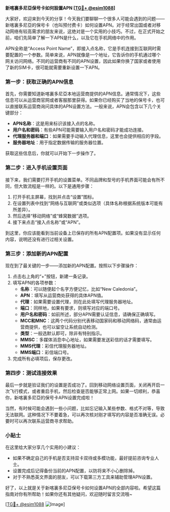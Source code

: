 **新喀裏多尼亞保号卡如何設置APN [[TG💪+ @esim1088](https://t.me/s/esim1088)]**

大家好，欢迎来到今天的分享！今天我们要聊聊一个很多人可能会遇到的问题——新喀裏多尼亞的保号卡（也叫预付费卡）如何设置APN。对于经常出国或者对移动网络有较高需求的朋友来说，这绝对是一个实用的小技巧。不过，在正式开始之前，咱们先简单了解一下APN是什么，以及它在手机网络中的作用。

APN全称是“Access Point Name”，即接入点名称，它是手机连接到互联网时需要配置的一个参数。简单来说，APN就像是一个地址，它告诉你的手机通过哪个网关访问网络。不同的运营商有不同的APN设置，因此如果你换了国家或者使用了新的SIM卡，很可能就需要重新设置一下APN。

### 第一步：获取正确的APN信息

首先，你需要知道新喀裏多尼亞本地运营商提供的APN信息。通常情况下，这些信息可以从运营商官网或者客服那里获得。如果你已经购买了当地的保号卡，也可以直接联系运营商询问具体的APN设置方法。一般来说，APN会包含以下几个关键部分：

- **APN名称**：这是用来标识该接入点的名称。
- **用户名和密码**：有些APN可能需要输入用户名和密码才能成功连接。
- **代理服务器和端口**：如果需要手动输入代理信息，这里也会提供相应的字段。
- **服务器地址**：用于指定数据传输的服务器位置。

获取这些信息后，你就可以开始下一步操作了。

### 第二步：进入手机设置页面

接下来，我们需要打开手机的设置菜单。不同品牌和型号的手机界面可能会有所不同，但大致流程是一样的。以下是通用步骤：

1. 打开手机主屏幕，找到并点击“设置”图标。
2. 在设置列表中找到“网络与互联网”或类似选项（具体名称根据系统版本可能有所差异）。
3. 然后选择“移动网络”或“蜂窝数据”选项。
4. 接下来点击“接入点名称”或“APN”。

到这里，你应该能看到当前设备上已保存的所有APN配置项。如果没有显示任何内容，说明还没有进行过相关设置。

### 第三步：添加新的APN配置

现在到了最关键的一步——添加新的APN配置。按照以下步骤操作：

1. 点击右上角的“+”按钮，新建一条记录。
2. 填写APN的各项参数：
   - **名称**：可以随便起个名字方便记忆，比如“New Caledonia”。
   - **APN**：填写从运营商处获得的具体APN值。
   - **代理**：如果需要设置代理，则在此处填写代理服务器地址。
   - **端口**：同样地，如果有要求，则填写对应的端口号。
   - **用户名和密码**：如前所述，部分APN需要认证信息，请确保正确填写。
   - **MCC和MNC**：这两个代码分别代表移动国家码和移动网络码，通常由运营商提供，也可以留空让系统自动检测。
   - **类型**：一般选默认即可，除非有特别指示。
   - **MMSC**：多媒体消息中心地址，如果需要发送彩信的话才需要填写。
   - **MMS代理**：彩信代理服务器地址。
   - **MMS端口**：彩信端口号。
3. 完成所有必填项后，保存更改。

### 第四步：测试连接效果

最后一步就是验证我们的设置是否成功了。回到移动网络设置页面，关闭再开启一次飞行模式，或者重启手机，然后检查是否能够正常上网。如果一切顺利，恭喜你，新喀裏多尼亞的保号卡APN设置完成啦！

当然，有时候可能会遇到一些小问题，比如忘记输入某些参数、格式不对等，导致无法联网。这种情况下不要着急，可以再次核对刚才填写的内容是否准确无误。必要时可以再次联系运营商寻求帮助。

### 小贴士

在这里给大家分享几个实用的小建议：

- 如果不确定自己的手机是否支持双卡双待或多模功能，最好提前咨询专业人士。
- 设置完成后记得备份当前的APN配置，以防将来不小心删除掉。
- 对于不熟悉英文界面的朋友，可以下载第三方工具来辅助管理APN设置。

好了，以上就是关于新喀裏多尼亞保号卡如何设置APN的全部内容啦。希望这篇指南对你有所帮助！如果你还有其他疑问，欢迎随时留言交流哦~

[[TG💪+ @esim1088](https://t.me/s/esim1088) ![Image](https://i.postimg.cc/4NQfJmqS/Snipaste-2025-05-13-00-14-12.png)]